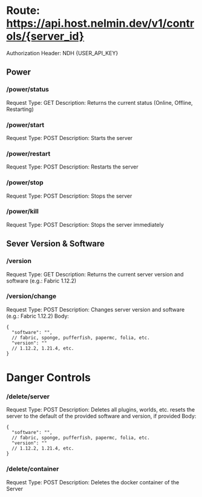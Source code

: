 # Route: https://api.host.nelmin.dev/v1/controls/{server_id}

Authorization Header: NDH {USER_API_KEY}

## Power

### /power/status

Request Type: GET
Description: Returns the current status (Online, Offline, Restarting)

### /power/start

Request Type: POST
Description: Starts the server

### /power/restart

Request Type: POST
Description: Restarts the server

### /power/stop

Request Type: POST
Description: Stops the server

### /power/kill

Request Type: POST
Description: Stops the server immediately

## Sever Version & Software

### /version

Request Type: GET
Description: Returns the current server version and software (e.g.: Fabric 1.12.2)

### /version/change

Request Type: POST
Description: Changes server version and software (e.g.: Fabric 1.12.2)
Body:

```json5
{
  "software": "",
  // fabric, sponge, pufferfish, papermc, folia, etc.
  "version": ""
  // 1.12.2, 1.21.4, etc.
}
```

# Danger Controls

### /delete/server

Request Type: POST
Description: Deletes all plugins, worlds, etc. resets the server to the default of the provided software and version, if
provided
Body:

```json5
{
  "software": "",
  // fabric, sponge, pufferfish, papermc, folia, etc.
  "version": ""
  // 1.12.2, 1.21.4, etc.
}
```

### /delete/container

Request Type: POST
Description: Deletes the docker container of the Server